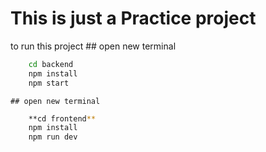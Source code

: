 # This is just a Practice project
to run this project 
    ## open new terminal
```bash
    cd backend
    npm install
    npm start
```

    ## open new terminal
```bash
    **cd frontend**
    npm install
    npm run dev
```
